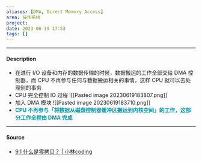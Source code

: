 ```yaml
---
aliases: [DMA, Direct Memory Access]
area: 操作系统
project: 
date: 2023-06-19 17:53
tags: []
---
```

---
#### Description
- 在进行 I/O 设备和内存的数据传输的时候，数据搬运的工作全部交给 DMA 控制器，而 CPU 不再参与任何与数据搬运相关的事情，这样 CPU 就可以去处理别的事务
- CPU 完全控制 IO 过程
![[Pasted image 20230619183807.png]]
- 加入 DMA 模块
![[Pasted image 20230619183710.png]]
- **<font color="#0593A2">CPU 不再参与「将数据从磁盘控制器缓冲区搬运到内核空间」的工作，这部分工作全程由 DMA 完成</font>**



---
#### Source
- [9.1 什么是零拷贝？ | 小林coding](https://xiaolincoding.com/os/8_network_system/zero_copy.html#%E4%BC%A0%E7%BB%9F%E7%9A%84%E6%96%87%E4%BB%B6%E4%BC%A0%E8%BE%93%E6%9C%89%E5%A4%9A%E7%B3%9F%E7%B3%95)